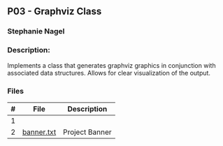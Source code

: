 ## P03 - Graphviz Class
### Stephanie Nagel
### Description:

Implements a class that generates graphviz graphics in conjunction with associated data structures. Allows for clear visualization of the output.

### Files

|   #   | File            | Description                                        |
| :---: | --------------- | -------------------------------------------------- |
|   1    |                 |                                                    |
|   2    |       [banner.txt](https://github.com/aelious/2143-OOP-Nagel/blob/main/Assignments/P03/banner.txt)          |      Project Banner   |
